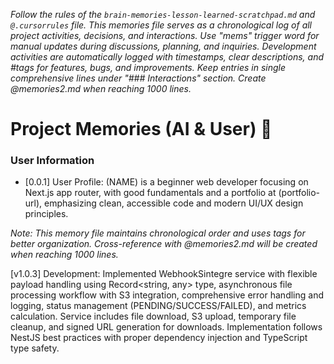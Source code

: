 *Follow the rules of the `brain-memories-lesson-learned-scratchpad.md` and `@.cursorrules` file. This memories file serves as a chronological log of all project activities, decisions, and interactions. Use "mems" trigger word for manual updates during discussions, planning, and inquiries. Development activities are automatically logged with timestamps, clear descriptions, and #tags for features, bugs, and improvements. Keep entries in single comprehensive lines under "### Interactions" section. Create @memories2.md when reaching 1000 lines.*

# Project Memories (AI & User) 🧠

### **User Information**
- [0.0.1] User Profile: (NAME) is a beginner web developer focusing on Next.js app router, with good fundamentals and a portfolio at (portfolio-url), emphasizing clean, accessible code and modern UI/UX design principles.

*Note: This memory file maintains chronological order and uses tags for better organization. Cross-reference with @memories2.md will be created when reaching 1000 lines.*

[v1.0.3] Development: Implemented WebhookSintegre service with flexible payload handling using Record<string, any> type, asynchronous file processing workflow with S3 integration, comprehensive error handling and logging, status management (PENDING/SUCCESS/FAILED), and metrics calculation. Service includes file download, S3 upload, temporary file cleanup, and signed URL generation for downloads. Implementation follows NestJS best practices with proper dependency injection and TypeScript type safety.
